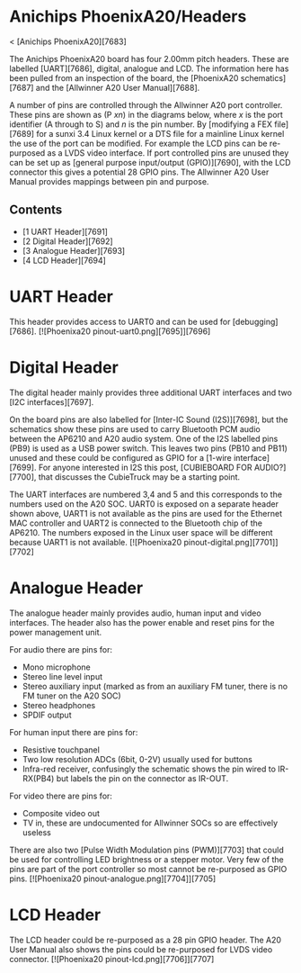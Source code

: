 # Anichips PhoenixA20/Headers
< [Anichips PhoenixA20][7683]
 
The Anichips PhoenixA20 board has four 2.00mm pitch headers. These are labelled [UART][7686], digital, analogue and LCD. The information here has been pulled from an inspection of the board, the [PhoenixA20 schematics][7687] and the [Allwinner A20 User Manual][7688]. 
  
A number of pins are controlled through the Allwinner A20 port controller. These pins are shown as (P _xn_) in the diagrams below, where _x_ is the port identifier (A through to S) and _n_ is the pin number. By [modifying a FEX file][7689] for a sunxi 3.4 Linux kernel or a DTS file for a mainline Linux kernel the use of the port can be modified. For example the LCD pins can be re-purposed as a LVDS video interface. If port controlled pins are unused they can be set up as [general purpose input/output (GPIO)][7690], with the LCD connector this gives a potential 28 GPIO pins. The Allwinner A20 User Manual provides mappings between pin and purpose. 
  

## Contents
  * [1 UART Header][7691]
  * [2 Digital Header][7692]
  * [3 Analogue Header][7693]
  * [4 LCD Header][7694]

# UART Header
This header provides access to UART0 and can be used for [debugging][7686]. 
[![Phoenixa20 pinout-uart0.png][7695]][7696]
# Digital Header
The digital header mainly provides three additional UART interfaces and two [I2C interfaces][7697]. 
  
On the board pins are also labelled for [Inter-IC Sound (I2S)][7698], but the schematics show these pins are used to carry Bluetooth PCM audio between the AP6210 and A20 audio system. One of the I2S labelled pins (PB9) is used as a USB power switch. This leaves two pins (PB10 and PB11) unused and these could be configured as GPIO for a [1-wire interface][7699]. For anyone interested in I2S this post, [CUBIEBOARD FOR AUDIO?][7700], that discusses the CubieTruck may be a starting point. 
  
The UART interfaces are numbered 3,4 and 5 and this corresponds to the numbers used on the A20 SOC. UART0 is exposed on a separate header shown above, UART1 is not available as the pins are used for the Ethernet MAC controller and UART2 is connected to the Bluetooth chip of the AP6210. The numbers exposed in the Linux user space will be different because UART1 is not available. 
[![Phoenixa20 pinout-digital.png][7701]][7702]
# Analogue Header
The analogue header mainly provides audio, human input and video interfaces. The header also has the power enable and reset pins for the power management unit. 
  
For audio there are pins for: 
  * Mono microphone
  * Stereo line level input
  * Stereo auxiliary input (marked as from an auxiliary FM tuner, there is no FM tuner on the A20 SOC)
  * Stereo headphones
  * SPDIF output

  
For human input there are pins for: 
  * Resistive touchpanel
  * Two low resolution ADCs (6bit, 0-2V) usually used for buttons
  * Infra-red receiver, confusingly the schematic shows the pin wired to IR-RX(PB4) but labels the pin on the connector as IR-OUT.

  
For video there are pins for: 
  * Composite video out
  * TV in, these are undocumented for Allwinner SOCs so are effectively useless

  
There are also two [Pulse Width Modulation pins (PWM)][7703] that could be used for controlling LED brightness or a stepper motor. 
Very few of the pins are part of the port controller so most cannot be re-purposed as GPIO pins. 
[![Phoenixa20 pinout-analogue.png][7704]][7705]
# LCD Header
The LCD header could be re-purposed as a 28 pin GPIO header. The A20 User Manual also shows the pins could be re-purposed for LVDS video connector. 
[![Phoenixa20 pinout-lcd.png][7706]][7707]
